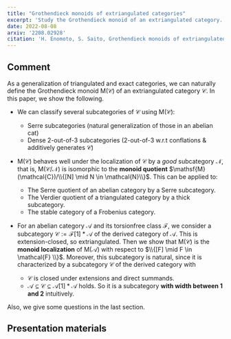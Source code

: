 ```yaml
---
title: "Grothendieck monoids of extriangulated categories"
excerpt: 'Study the Grothendieck monoid of an extriangulated category.'
date: 2022-08-08
arxiv: '2208.02928'
citation: 'H. Enomoto, S. Saito, Grothendieck monoids of extriangulated categories, arXiv:2208.02928.'
---
```


## Comment

As a generalization of triangulated and exact categories, we can naturally define the Grothendieck monoid $\mathsf{M}(\mathcal{C})$ of an extriangulated category $\mathcal{C}$. In this paper, we show the following.

- We can classify several subcategories of $\mathcal{C}$ using $\mathsf{M}(\mathcal{C})$:
    * Serre subcategories (natural generalization of those in an abelian cat)
    * Dense 2-out-of-3 subcategories (2-out-of-3 w.r.t conflations & additively generates $\mathcal{C}$)

- $\mathsf{M}(\mathcal{C})$ behaves well under the localization of $\mathcal{C}$ by a *good* subcategory $\mathcal{N}$, that is, $\mathsf{M}(\mathcal{C}/\mathcal{N})$ is isomorphic to the **monoid quotient** $\mathsf{M}(\mathcal{C})/\\{[N] \mid N \in \mathcal{N}\\}$. This can be applied to:
    - The Serre quotient of an abelian category by a Serre subcategory.
    - The Verdier quotient of a triangulated category by a thick subcategory.
    - The stable category of a Frobenius category.

- For an abelian category $\mathcal{A}$ and its torsionfree class $\mathcal{F}$, we consider a subcategory $\mathcal{C} :=\mathcal{F}[1] * \mathcal{A}$ of the derived category of $\mathcal{A}$. This is extension-closed, so extriangulated. Then we show that $\mathsf{M}(\mathcal{C})$ is the **monoid localization** of $\mathsf{M}(\mathcal{A})$ with respect to $\\{[F] \mid F \in \mathcal{F} \\}$. Moreover, this subcategory is natural, since it is characterized by a subcategory $\mathcal{C}$ of the derived category with
    - $\mathcal{C}$ is closed under extensions and direct summands.
    - $\mathcal{A} \subseteq \mathcal{C} \subseteq \mathcal{A}[1] * \mathcal{A}$ holds.
So it is a subcategory **with width between $1$ and $2$** intuitively.

Also, we give some questions in the last section.

## Presentation materials
